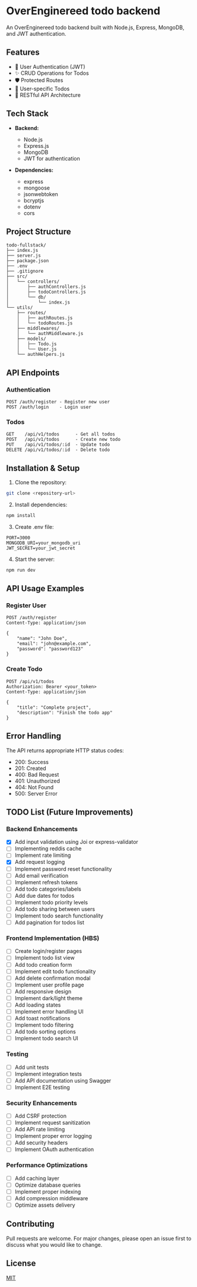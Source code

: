 # OverEnginereed todo backend

An OverEnginereed todo backend  built with Node.js, Express, MongoDB, and JWT authentication.

## Features

- 🔐 User Authentication (JWT)
- ✨ CRUD Operations for Todos
- 🛡️ Protected Routes
- 🎯 User-specific Todos
- 📱 RESTful API Architecture

## Tech Stack

- **Backend:**
  - Node.js
  - Express.js
  - MongoDB
  - JWT for authentication

- **Dependencies:**
  - express
  - mongoose
  - jsonwebtoken
  - bcryptjs
  - dotenv
  - cors

## Project Structure

```
todo-fullstack/
├── index.js
├── server.js
├── package.json
├── .env
├── .gitignore
├── src/
│   └── controllers/
│       ├── authControllers.js
│       ├── todoControllers.js
│       └── db/
│           └── index.js
└── utils/
    ├── routes/
    │   ├── authRoutes.js
    │   └── todoRoutes.js
    ├── middlewares/
    │   └── authMiddleware.js
    ├── models/
    │   ├── Todo.js
    │   └── User.js
    └── authHelpers.js
```

## API Endpoints

### Authentication

```http
POST /auth/register - Register new user
POST /auth/login    - Login user
```

### Todos

```http
GET    /api/v1/todos      - Get all todos
POST   /api/v1/todos      - Create new todo
PUT    /api/v1/todos/:id  - Update todo
DELETE /api/v1/todos/:id  - Delete todo
```

## Installation & Setup

1. Clone the repository:
```bash
git clone <repository-url>
```

2. Install dependencies:
```bash
npm install
```

3. Create .env file:
```env
PORT=3000
MONGODB_URI=your_mongodb_uri
JWT_SECRET=your_jwt_secret
```

4. Start the server:
```bash
npm run dev
```

## API Usage Examples

### Register User
```http
POST /auth/register
Content-Type: application/json

{
    "name": "John Doe",
    "email": "john@example.com",
    "password": "password123"
}
```

### Create Todo
```http
POST /api/v1/todos
Authorization: Bearer <your_token>
Content-Type: application/json

{
    "title": "Complete project",
    "description": "Finish the todo app"
}
```

## Error Handling

The API returns appropriate HTTP status codes:

- 200: Success
- 201: Created
- 400: Bad Request
- 401: Unauthorized
- 404: Not Found
- 500: Server Error

## TODO List (Future Improvements)

### Backend Enhancements
- [X] Add input validation using Joi or express-validator
- [ ] Implementing reddis cache
- [ ] Implement rate limiting
- [X] Add request logging
- [ ] Implement password reset functionality
- [ ] Add email verification
- [ ] Implement refresh tokens
- [ ] Add todo categories/labels
- [ ] Add due dates for todos
- [ ] Implement todo priority levels
- [ ] Add todo sharing between users
- [ ] Implement todo search functionality
- [ ] Add pagination for todos list

### Frontend Implementation (HBS)
- [ ] Create login/register pages
- [ ] Implement todo list view
- [ ] Add todo creation form
- [ ] Implement edit todo functionality
- [ ] Add delete confirmation modal
- [ ] Implement user profile page
- [ ] Add responsive design
- [ ] Implement dark/light theme
- [ ] Add loading states
- [ ] Implement error handling UI
- [ ] Add toast notifications
- [ ] Implement todo filtering
- [ ] Add todo sorting options
- [ ] Implement todo search UI

### Testing
- [ ] Add unit tests
- [ ] Implement integration tests
- [ ] Add API documentation using Swagger
- [ ] Implement E2E testing

### Security Enhancements
- [ ] Add CSRF protection
- [ ] Implement request sanitization
- [ ] Add API rate limiting
- [ ] Implement proper error logging
- [ ] Add security headers
- [ ] Implement OAuth authentication

### Performance Optimizations
- [ ] Add caching layer
- [ ] Optimize database queries
- [ ] Implement proper indexing
- [ ] Add compression middleware
- [ ] Optimize assets delivery

## Contributing

Pull requests are welcome. For major changes, please open an issue first to discuss what you would like to change.

## License

[MIT](https://choosealicense.com/licenses/mit/)
```
